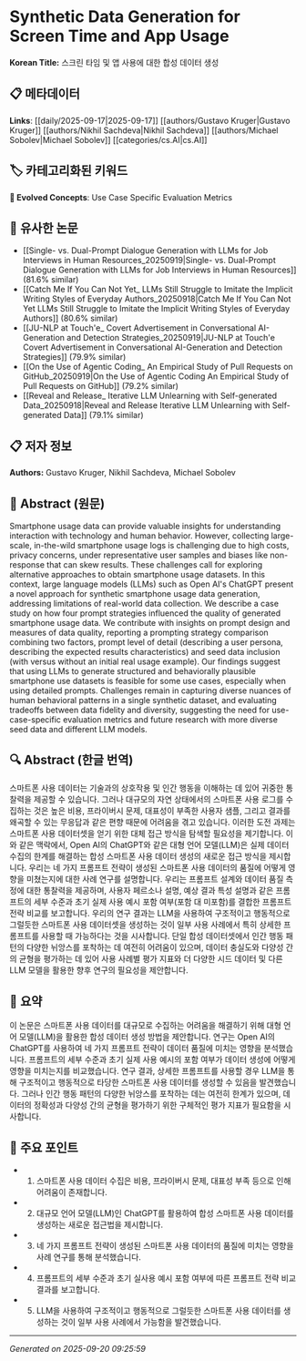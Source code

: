 # Synthetic Data Generation for Screen Time and App Usage

**Korean Title:** 스크린 타임 및 앱 사용에 대한 합성 데이터 생성

## 📋 메타데이터

**Links**: [[daily/2025-09-17|2025-09-17]] [[authors/Gustavo Kruger|Gustavo Kruger]] [[authors/Nikhil Sachdeva|Nikhil Sachdeva]] [[authors/Michael Sobolev|Michael Sobolev]] [[categories/cs.AI|cs.AI]]

## 🏷️ 카테고리화된 키워드
**🚀 Evolved Concepts**: Use Case Specific Evaluation Metrics

## 🔗 유사한 논문
- [[Single- vs. Dual-Prompt Dialogue Generation with LLMs for Job Interviews in Human Resources_20250919|Single- vs. Dual-Prompt Dialogue Generation with LLMs for Job Interviews in Human Resources]] (81.6% similar)
- [[Catch Me If You Can Not Yet_ LLMs Still Struggle to Imitate the Implicit Writing Styles of Everyday Authors_20250918|Catch Me If You Can Not Yet LLMs Still Struggle to Imitate the Implicit Writing Styles of Everyday Authors]] (80.6% similar)
- [[JU-NLP at Touch'e_ Covert Advertisement in Conversational AI-Generation and Detection Strategies_20250919|JU-NLP at Touch'e Covert Advertisement in Conversational AI-Generation and Detection Strategies]] (79.9% similar)
- [[On the Use of Agentic Coding_ An Empirical Study of Pull Requests on GitHub_20250919|On the Use of Agentic Coding An Empirical Study of Pull Requests on GitHub]] (79.2% similar)
- [[Reveal and Release_ Iterative LLM Unlearning with Self-generated Data_20250918|Reveal and Release Iterative LLM Unlearning with Self-generated Data]] (79.1% similar)

## 📋 저자 정보

**Authors:** Gustavo Kruger, Nikhil Sachdeva, Michael Sobolev

## 📄 Abstract (원문)

Smartphone usage data can provide valuable insights for understanding
interaction with technology and human behavior. However, collecting
large-scale, in-the-wild smartphone usage logs is challenging due to high
costs, privacy concerns, under representative user samples and biases like
non-response that can skew results. These challenges call for exploring
alternative approaches to obtain smartphone usage datasets. In this context,
large language models (LLMs) such as Open AI's ChatGPT present a novel approach
for synthetic smartphone usage data generation, addressing limitations of
real-world data collection. We describe a case study on how four prompt
strategies influenced the quality of generated smartphone usage data. We
contribute with insights on prompt design and measures of data quality,
reporting a prompting strategy comparison combining two factors, prompt level
of detail (describing a user persona, describing the expected results
characteristics) and seed data inclusion (with versus without an initial real
usage example). Our findings suggest that using LLMs to generate structured and
behaviorally plausible smartphone use datasets is feasible for some use cases,
especially when using detailed prompts. Challenges remain in capturing diverse
nuances of human behavioral patterns in a single synthetic dataset, and
evaluating tradeoffs between data fidelity and diversity, suggesting the need
for use-case-specific evaluation metrics and future research with more diverse
seed data and different LLM models.

## 🔍 Abstract (한글 번역)

스마트폰 사용 데이터는 기술과의 상호작용 및 인간 행동을 이해하는 데 있어 귀중한 통찰력을 제공할 수 있습니다. 그러나 대규모의 자연 상태에서의 스마트폰 사용 로그를 수집하는 것은 높은 비용, 프라이버시 문제, 대표성이 부족한 사용자 샘플, 그리고 결과를 왜곡할 수 있는 무응답과 같은 편향 때문에 어려움을 겪고 있습니다. 이러한 도전 과제는 스마트폰 사용 데이터셋을 얻기 위한 대체 접근 방식을 탐색할 필요성을 제기합니다. 이와 같은 맥락에서, Open AI의 ChatGPT와 같은 대형 언어 모델(LLM)은 실제 데이터 수집의 한계를 해결하는 합성 스마트폰 사용 데이터 생성의 새로운 접근 방식을 제시합니다. 우리는 네 가지 프롬프트 전략이 생성된 스마트폰 사용 데이터의 품질에 어떻게 영향을 미쳤는지에 대한 사례 연구를 설명합니다. 우리는 프롬프트 설계와 데이터 품질 측정에 대한 통찰력을 제공하며, 사용자 페르소나 설명, 예상 결과 특성 설명과 같은 프롬프트의 세부 수준과 초기 실제 사용 예시 포함 여부(포함 대 미포함)를 결합한 프롬프트 전략 비교를 보고합니다. 우리의 연구 결과는 LLM을 사용하여 구조적이고 행동적으로 그럴듯한 스마트폰 사용 데이터셋을 생성하는 것이 일부 사용 사례에서 특히 상세한 프롬프트를 사용할 때 가능하다는 것을 시사합니다. 단일 합성 데이터셋에서 인간 행동 패턴의 다양한 뉘앙스를 포착하는 데 여전히 어려움이 있으며, 데이터 충실도와 다양성 간의 균형을 평가하는 데 있어 사용 사례별 평가 지표와 더 다양한 시드 데이터 및 다른 LLM 모델을 활용한 향후 연구의 필요성을 제안합니다.

## 📝 요약

이 논문은 스마트폰 사용 데이터를 대규모로 수집하는 어려움을 해결하기 위해 대형 언어 모델(LLM)을 활용한 합성 데이터 생성 방법을 제안합니다. 연구는 Open AI의 ChatGPT를 사용하여 네 가지 프롬프트 전략이 데이터 품질에 미치는 영향을 분석했습니다. 프롬프트의 세부 수준과 초기 실제 사용 예시의 포함 여부가 데이터 생성에 어떻게 영향을 미치는지를 비교했습니다. 연구 결과, 상세한 프롬프트를 사용할 경우 LLM을 통해 구조적이고 행동적으로 타당한 스마트폰 사용 데이터를 생성할 수 있음을 발견했습니다. 그러나 인간 행동 패턴의 다양한 뉘앙스를 포착하는 데는 여전히 한계가 있으며, 데이터의 정확성과 다양성 간의 균형을 평가하기 위한 구체적인 평가 지표가 필요함을 시사합니다.

## 🎯 주요 포인트

- 1. 스마트폰 사용 데이터 수집은 비용, 프라이버시 문제, 대표성 부족 등으로 인해 어려움이 존재합니다.

- 2. 대규모 언어 모델(LLM)인 ChatGPT를 활용하여 합성 스마트폰 사용 데이터를 생성하는 새로운 접근법을 제시합니다.

- 3. 네 가지 프롬프트 전략이 생성된 스마트폰 사용 데이터의 품질에 미치는 영향을 사례 연구를 통해 분석했습니다.

- 4. 프롬프트의 세부 수준과 초기 실사용 예시 포함 여부에 따른 프롬프트 전략 비교 결과를 보고합니다.

- 5. LLM을 사용하여 구조적이고 행동적으로 그럴듯한 스마트폰 사용 데이터를 생성하는 것이 일부 사용 사례에서 가능함을 발견했습니다.

---

*Generated on 2025-09-20 09:25:59*